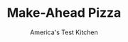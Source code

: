 ---
layout: ../../layouts/MarkdownPostLayout.astro
title: Make-Ahead Pizza
author: America's Test Kitchen
pubDate: 2023-03-15
description: "Most store-bought frozen pizzas taste like the cardboard boxes they come in. We wanted a homemade version with the ease of commercial frozen pizza, and the flavor and texture of fresh-baked."
image_url: https://res.cloudinary.com/hksqkdlah/image/upload/ar_1:1,c_fill,dpr_2.0,f_auto,fl_lossy.progressive.strip_profile,g_faces:auto,q_auto:low,w_344/23418_sfs-cheese-pizza-015
tags: ["Main Courses","Cheese","Make Ahead","Pizza"]
calories: 5839
protein: 43
carbohydrates: 87
fats: 
fiber: 4
ingredients: ["1 1/2 cups, half-and-half, heated to 110 degrees","1/2 cup, water, heated to 110 degrees","2 tablespoons, extra virgin olive oil","4 cups (20 ounces), all-purpose flour","1/4 cup (1 ounce), cornstarch","2 1/4 teaspoons, instant or rapid-rise yeast","1/2 teaspoon, baking powder","1/2 teaspoon, sugar","1 1/2 teaspoons, salt","1 , (14.5-ounce) can diced tomatoes","1 tablespoon, extra-virgin olive oil, plus additional for brushing","1 tablespoon, tomato paste","2 , garlic cloves, minced","1 tablespoon, dried basil","1 teaspoon, dried oregano","1/4 teaspoon, red pepper flakes","3 cups, shredded mozzarella cheese","1/4 cup, Parmesan cheese, grated","1/4 cup, half-and-half"]
serves: 6
time: "1¾ hours, plus 1 hour rising and up to 1 month freezing"
instructions: ["MAKE DOUGH Adjust oven rack to lowest position and heat oven to 200 degrees. When oven reaches 200 degrees, shut it off. Grease large bowl. Combine half-and-half, water, and oil in liquid measuring cup. In bowl of stand mixer fitted with dough hook, mix flour, cornstarch, yeast, baking powder, sugar, and salt until combined. With mixer on medium-low speed, add half-and-half mixture in steady stream and mix until dough comes together, about 1 minute. Continue mixing until sticky strands form around exterior but center of dough is uniform in texture, about 5 minutes. Transfer dough to prepared bowl, coat lightly with cooking spray, cover with plastic wrap, and place in warm oven. Let rise until doubled in size, about 1 hour.","MAKE SAUCE Pulse tomatoes in food processor until coarsely ground. Heat 1 tablespoon oil in large saucepan over medium heat until shimmering. Cook tomato paste until just beginning to brown, about 2 minutes. Stir in garlic, basil, oregano, and pepper flakes and cook until fragrant, about 30 seconds. Add pulsed tomatoes and simmer until reduced to 1½ cups, about 10 minutes. Season with salt and let cool.","CONSTRUCT PIZZA Remove dough from oven and divide in half. Transfer each half to 12-inch disposable aluminum pizza pan and, using oiled hands, press dough to cover pan. Combine mozzarella, Parmesan, and half-and-half in large bowl and stir with rubber spatula until well combined. Top each pizza evenly with half of sauce and half of cheese, leaving ½-inch border around edges. Wrap each pizza tightly with plastic, then aluminum foil. Freeze up to 1 month.","BAKE PIZZA Adjust oven rack to lowest position, place pizza stone on rack, and heat oven to 500 degrees. Discard foil and plastic and remove frozen pizza from aluminum pan. Place pizza on large square of parchment paper and brush edges of dough lightly with oil. Transfer parchment and pizza to hot pizza stone. Cover pizza loosely with greased aluminum foil and bake until underside is golden brown and cheese is starting to melt, about 25 minutes. Discard foil and bake until crust is golden brown and cheese is completely melted, about 5 more minutes. Serve."]
nutrition: ["484 mg Potassium","812 mg Phosphorus","974 mg Calcium","5 mg Iron","70 mg Magnesium","1099 mg Sodium","4 mg Zinc","49 g Fat","6 mg Niacin (B3)","17 g Monounsaturated","2 g Polyunsaturated","1 mg Riboflavin (B2)","1 mg Thiamin (B1)","10 mg Vitamin C","145 mg Cholesterol","27 g Saturated","4 g Fiber","145 µg Folic acid","82 µg Folate (food)","7 g Sugars","18 µg Vitamin K","220 g Water","87 g Carbs","330 µg Folate equivalent (total)","43 g Protein","2 mg Vitamin E","1 µg Vitamin B12","355 µg Vitamin A","973 kcal Energy","5839 calories"]
notes: "You will need two 12-inch disposable aluminum pizza pans and a baking stone for this recipe. See related testing for the test kitchen’s recommended baking stone."
---